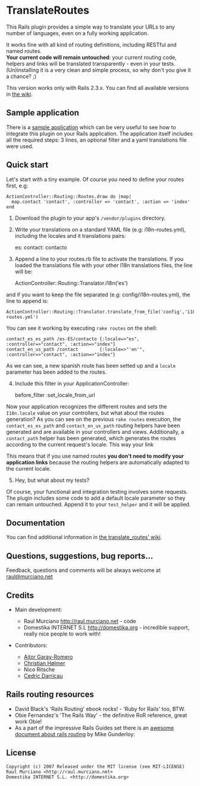 TranslateRoutes
===============

This Rails plugin provides a simple way to translate your URLs to any number of languages, even on a fully working application.  

It works fine with all kind of routing definitions, including RESTful and named routes.  
**Your current code will remain untouched**: your current routing code, helpers and links will be translated transparently - even in your tests.
(Un)installing it is a very clean and simple process, so why don't you give it a chance? ;)

This version works only with Rails 2.3.x. You can find all available versions in [the wiki](http://wiki.github.com/raul/translate_routes).

Sample application
------------------
There is a [sample application](http://github.com/raul/translate_routes_demo/tree/master) which can be very useful to see how to integrate this plugin on your Rails application. The application itself includes all the required steps: 3 lines, an optional filter and a yaml translations file were used.


Quick start
-----------

Let's start with a tiny example. Of course you need to define your routes first, e.g:

    ActionController::Routing::Routes.draw do |map| 
      map.contact 'contact', :controller => 'contact', :action => 'index'
    end

1) Download the plugin to your app's `/vendor/plugins` directory.

2) Write your translations on a standard YAML file (e.g: i18n-routes.yml), including the locales and it translations pairs:

    es:
      contact: contacto


3) Append a line to your routes.rb file to activate the translations. If you loaded the translations file with
your other I18n translations files, the line will be:

    ActionController::Routing::Translator.i18n('es')
  
and if you want to keep the file separated (e.g: config/i18n-routes.yml), the line to append is:

	ActionController::Routing::Translator.translate_from_file('config','i18n-routes.yml')

You can see it working by executing `rake routes` on the shell:


    contact_es_es_path /es-ES/contacto {:locale=>"es", :controller=>"contact", :action=>"index"}
    contact_en_us_path /contact        {:locale=>"'en'", :controller=>"contact", :action=>"index"}


As we can see, a new spanish route has been setted up and a `locale` parameter has been added to the routes.

4) Include this filter in your ApplicationController:

    before_filter :set_locale_from_url

Now your application recognizes the different routes and sets the `I18n.locale` value on your controllers, 
but what about the routes generation? As you can see on the previous `rake routes` execution, the 
`contact_es_es_path` and `contact_en_us_path` routing helpers have been generated and are 
available in your controllers and views. Additionally, a `contact_path` helper has been generated, which 
generates the routes according to the current request's locale. This way your link 

This means that if you use named routes **you don't need to modify your application links** because the routing helpers are automatically adapted to the current locale.

5) Hey, but what about my tests?

Of course, your functional and integration testing involves some requests. 
The plugin includes some code to add a default locale parameter so they can remain untouched.
Append it to your `test_helper` and it will be applied.

Documentation
-------------
You can find additional information in [the translate_routes' wiki](http://wiki.github.com/raul/translate_routes).

Questions, suggestions, bug reports...
--------------------------------------
Feedback, questions and comments will be always welcome at raul@murciano.net

Credits
-------
* Main development:
  * Raul Murciano <http://raul.murciano.net> - code  
  * Domestika INTERNET S.L <http://domestika.org> - incredible support, really nice people to work with!  

* Contributors:
  * [Aitor Garay-Romero](http://github.com/aitorgr)
  * [Christian Hølmer](http://github.com/hoelmer)
  * Nico Ritsche
  * [Cedric Darricau](http://github.com/devsigner)

Rails routing resources
-----------------------
* David Black's 'Rails Routing' ebook rocks! - 'Ruby for Rails' too, BTW.  
* Obie Fernandez's 'The Rails Way' - the definitive RoR reference, great work Obie!
* As a part of the impressive Rails Guides set there is an [awesome document about rails routing](http://guides.rails.info/routing_outside_in.html) by Mike Gunderloy:


License
-------
    Copyright (c) 2007 Released under the MIT license (see MIT-LICENSE)  
    Raul Murciano <http://raul.murciano.net>  
    Domestika INTERNET S.L. <http://domestika.org>